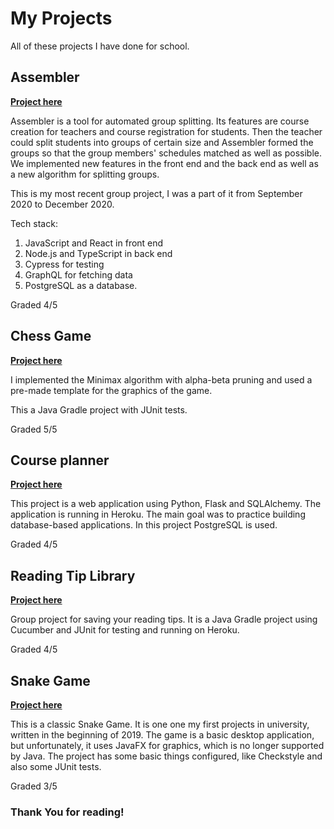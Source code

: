 # My Projects

All of these projects I have done for school. 

## Assembler

[**Project here**](https://github.com/UniversityOfHelsinkiCS/prkl) 

Assembler is a tool for automated group splitting. Its features are course creation for teachers and course registration for students. Then the teacher could split students into groups of certain size and Assembler formed the groups so that the group members' schedules matched as well as possible. We implemented new features in the front end and the back end as well as a new algorithm for splitting groups. 

This is my most recent group project, I was a part of it from September 2020 to December 2020.

Tech stack: 

1. JavaScript and React in front end
2. Node.js and TypeScript in back end
3. Cypress for testing 
4. GraphQL for fetching data
5. PostgreSQL as a database. 

Graded 4/5

## Chess Game

[**Project here**](https://github.com/AnnaKuokkanen/Shakki)

I implemented the Minimax algorithm with alpha-beta pruning and used a pre-made template for the graphics of the game.

This a Java Gradle project with JUnit tests.

Graded 5/5

## Course planner

[**Project here**](https://github.com/AnnaKuokkanen/Kurssiseuranta)

This project is a web application using Python, Flask and SQLAlchemy. The application is running in Heroku. The main goal was to practice building database-based applications. In this project PostgreSQL is used.

Graded 4/5

## Reading Tip Library

[**Project here**](https://github.com/lauripalonen/lukuvinkkikirjasto)

Group project for saving your reading tips. It is a Java Gradle project using Cucumber and JUnit for testing and running on Heroku. 

Graded 4/5

## Snake Game

[**Project here**](https://github.com/AnnaKuokkanen/SnakeGame)

This is a classic Snake Game. It is one one my first projects in university, written in the beginning of 2019. The game is a basic desktop application, 
but unfortunately, it uses JavaFX for graphics, which is no longer supported by Java.  The project has some basic things configured, like Checkstyle and also some 
JUnit tests. 

Graded 3/5

### Thank You for reading!
